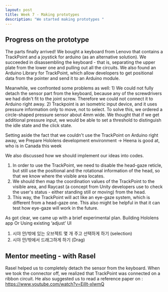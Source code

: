 ```yaml
---
layout: post
title: Week 7 - Making prototypes
description: "We started making prototypes "
---
```


## Progress on the prototype
The parts finally arrived!
We bought a keyboard from Lenovo that contains a TrackPoint and a joystick for arduino (as an alternative solution). We succeeded in disassembling the keyboard - that is, separating the upper plate from the lower one and pulling out all the circuits. We also found an Arduino Library for TrackPoint, which allow developers to get positional data from the pointer and send it to an Arduino module. 

Meanwhile, we confronted some problems as well: 
    1) We could not fully detach the sensor part from the keyboard, because any of the screwdrivers we had didn't fit to the joint screw. Therefore we could not connect it to Arduino right away. 
    2) Trackpoint is an isometric input device, and it uses pressure information only to move, not to select. To solve this, we ordered a circle-shaped pressure sensor about 4mm wide. We thought that if we get additional pressure input, we would be able to set a threshold to distinguish the idle state and the click state. 

Setting aside the fact that we couldn't use the TrackPoint on Arduino right away, we 
Prepare Hololens development environment
→ Heena is good at, who is in Canada this week

We also discussed how we should implement our ideas into codes.
1. In order to use the TrackPoint, we need to disable the head-gaze reticle, but still use the positional and the rotational information of the head, so that we know where the visible area locates. 
2. We should then map the coordination values of the TrackPoint to the visible area, and Raycast (a concept from Unity developers use to check the user's status - either standing still or moving) from the head.
3. This way, the TrackPoint will act like an eye-gaze system, which is different from a head-gaze one. This also might be helpful in that it can test how eye-gaze will work in the future.


As got clear, we came up with a brief experimental plan.
Building Hololens app
Or Using existing ‘adjust’ UI

1) 시야 안/밖에 있는 오브젝트 몇 개 주고 선택하게 하기 (selection)
2) 시야 안/밖에서 드래그하게 하기 (Drag)


## Mentor meeting - with Rasel
Rasel helped us to completely detach the sensor from the keyboard. When we took the connector off, we realized that TrackPoint was connected on a ribbon circuit. 
He also suggested us to read a reference paper on : https://www.youtube.com/watch?v=EilIt-xIwmQ